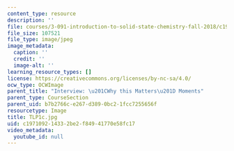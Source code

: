 ```yaml
---
content_type: resource
description: ''
file: courses/3-091-introduction-to-solid-state-chemistry-fall-2018/c197109214332be2f84941770e58fc17_TLP1c.jpg
file_size: 107521
file_type: image/jpeg
image_metadata:
  caption: ''
  credit: ''
  image-alt: ''
learning_resource_types: []
license: https://creativecommons.org/licenses/by-nc-sa/4.0/
ocw_type: OCWImage
parent_title: "Interview: \u201CWhy this Matters\u201D Moments"
parent_type: CourseSection
parent_uid: b7b2766c-e267-d389-0bc2-1fcc7255656f
resourcetype: Image
title: TLP1c.jpg
uid: c1971092-1433-2be2-f849-41770e58fc17
video_metadata:
  youtube_id: null
---
```


